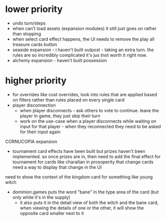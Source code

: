 # lower priority
- undo turn/steps
- when can't load assets (expansion modules) it still just goes on rather than stopping
- when select card effect happens, the UI needs to remove the play all treasure cards button
- seaside expansion - i haven't built outpost - taking an extra turn. the rules are so incredibly complicated it's jus tnot worth it right now.
- alchemy expansion - haven't built possession

# higher priority

- for overrides like cost overrides, look into rules that are applied based on filters rather than rules placed on every single card
- player disconnection
  - when player disconnects - ask others to vote to continue. leave the player in game, they just skip their turn 
  - work on the use-case when a player disconnects while waiting on input for that player - when they reconnected
they need to be asked for their input again


CORNUCOPIA expansion
- tournament card effects have been built but prizes haven't been implemented. so once prizes are in, then need to add the final effect for tournament for cards like charaltan in prosoperity that change cards need a way to display that change in the UI

need to show the context of the kingdom card for something like young witch
- dominion.games puts the word "bane" in the type area of the card (but only while it's in the supply)
  - it also puts it in the detail view of both the witch and the bane card, when viewing the details of one or the
other, it will show the opposite card smaller next to it